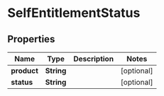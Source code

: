 

# SelfEntitlementStatus


## Properties

Name | Type | Description | Notes
------------ | ------------- | ------------- | -------------
**product** | **String** |  |  [optional]
**status** | **String** |  |  [optional]



